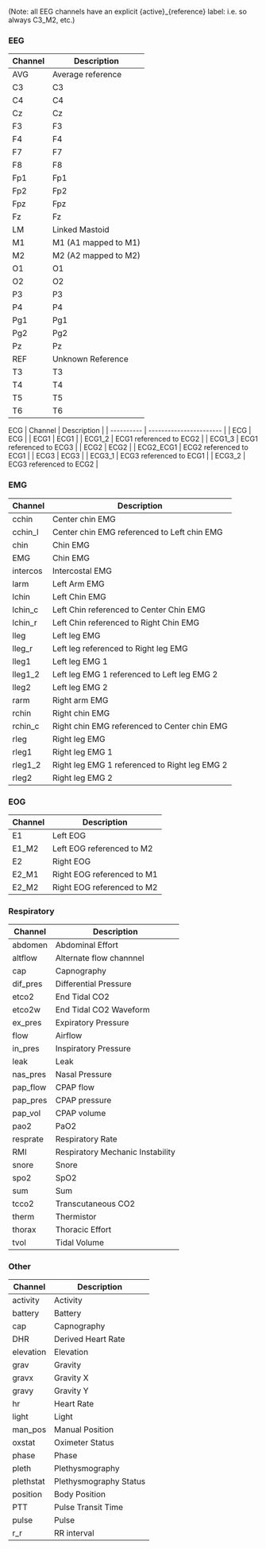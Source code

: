 (Note: all EEG channels have an explicit  {active}_{reference} label:  i.e. so always C3_M2, etc.)

### EEG
| Channel | Description          |
| ------- | -------------------- |
| AVG     | Average reference    |
| C3      | C3                   |
| C4      | C4                   |
| Cz      | Cz                   |
| F3      | F3                   |
| F4      | F4                   |
| F7      | F7                   |
| F8      | F8                   |
| Fp1     | Fp1                  |
| Fp2     | Fp2                  |
| Fpz     | Fpz                  |
| Fz      | Fz                   |
| LM      | Linked Mastoid       |
| M1      | M1 (A1 mapped to M1) |
| M2      | M2 (A2 mapped to M2) |
| O1      | O1                   |
| O2      | O2                   |
| P3      | P3                   |
| P4      | P4                   |
| Pg1     | Pg1                  |
| Pg2     | Pg2                  |
| Pz      | Pz                   |
| REF     | Unknown Reference    |
| T3      | T3                   |
| T4      | T4                   |
| T5      | T5                   |
| T6      | T6                   |

ECG
| Channel    | Description             |
| ---------- | ----------------------- |
| ECG        | ECG                     |
| ECG1       | ECG1                    |
| ECG1\_2    | ECG1 referenced to ECG2 |
| ECG1\_3    | ECG1 referenced to ECG3 |
| ECG2       | ECG2                    |
| ECG2\_ECG1 | ECG2 referenced to ECG1 |
| ECG3       | ECG3                    |
| ECG3\_1    | ECG3 referenced to ECG1 |
| ECG3\_2    | ECG3 referenced to ECG2 |

### EMG
| Channel  | Description                                   |
| -------- | --------------------------------------------- |
| cchin    | Center chin EMG                               |
| cchin\_l | Center chin EMG referenced to Left chin EMG   |
| chin     | Chin EMG                                      |
| EMG      | Chin EMG                                      |
| intercos | Intercostal EMG                               |
| larm     | Left Arm EMG                                  |
| lchin    | Left Chin EMG                                 |
| lchin\_c | Left Chin referenced to Center Chin EMG       |
| lchin\_r | Left Chin referenced to Right Chin EMG        |
| lleg     | Left leg EMG                                  |
| lleg\_r  | Left leg referenced to Right leg EMG          |
| lleg1    | Left leg EMG 1                                |
| lleg1\_2 | Left leg EMG 1 referenced to Left leg EMG 2   |
| lleg2    | Left leg EMG 2                                |
| rarm     | Right arm EMG                                 |
| rchin    | Right chin EMG                                |
| rchin\_c | Right chin EMG referenced to Center chin EMG  |
| rleg     | Right leg EMG                                 |
| rleg1    | Right leg EMG 1                               |
| rleg1\_2 | Right leg EMG 1 referenced to Right leg EMG 2 |
| rleg2    | Right leg EMG 2                               |

### EOG
| Channel | Description                |
| ------- | -------------------------- |
| E1      | Left EOG                   |
| E1\_M2  | Left EOG referenced to M2  |
| E2      | Right EOG                  |
| E2\_M1  | Right EOG referenced to M1 |
| E2\_M2  | Right EOG referenced to M2 |

### Respiratory
| Channel   | Description                      |
| --------- | -------------------------------- |
| abdomen   | Abdominal Effort                 |
| altflow   | Alternate flow channnel          |
| cap       | Capnography                      |
| dif\_pres | Differential Pressure            |
| etco2     | End Tidal CO2                    |
| etco2w    | End Tidal CO2 Waveform           |
| ex\_pres  | Expiratory Pressure              |
| flow      | Airflow                          |
| in\_pres  | Inspiratory Pressure             |
| leak      | Leak                             |
| nas\_pres | Nasal Pressure                   |
| pap\_flow | CPAP flow                        |
| pap\_pres | CPAP pressure                    |
| pap\_vol  | CPAP volume                      |
| pao2      | PaO2                             |
| resprate  | Respiratory Rate                 |
| RMI       | Respiratory Mechanic Instability |
| snore     | Snore                            |
| spo2      | SpO2                             |
| sum       | Sum                              |
| tcco2     | Transcutaneous CO2               |
| therm     | Thermistor                       |
| thorax    | Thoracic Effort                  |
| tvol      | Tidal Volume                     |

### Other
| Channel   | Description            |
| --------- | ---------------------- |
| activity  | Activity               |
| battery   | Battery                |
| cap       | Capnography            |
| DHR       | Derived Heart Rate     |
| elevation | Elevation              |
| grav      | Gravity                |
| gravx     | Gravity X              |
| gravy     | Gravity Y              |
| hr        | Heart Rate             |
| light     | Light                  |
| man\_pos  | Manual Position        |
| oxstat    | Oximeter Status        |
| phase     | Phase                  |
| pleth     | Plethysmography        |
| plethstat | Plethysmography Status |
| position  | Body Position          |
| PTT       | Pulse Transit Time     |
| pulse     | Pulse                  |
| r\_r      | RR interval            |

